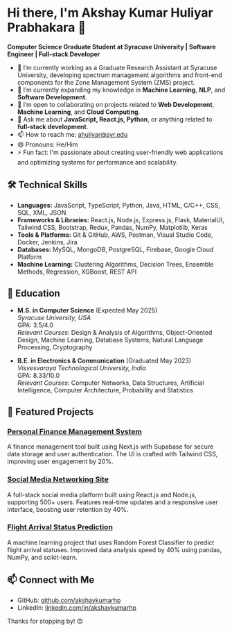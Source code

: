 # Hi there, I'm Akshay Kumar Huliyar Prabhakara 👋

**Computer Science Graduate Student at Syracuse University | Software Engineer | Full-stack Developer**

- 🔭 I’m currently working as a Graduate Research Assistant at Syracuse University, developing spectrum management algorithms and front-end components for the Zone Management System (ZMS) project.
- 🌱 I’m currently expanding my knowledge in **Machine Learning**, **NLP**, and **Software Development**.
- 👯 I’m open to collaborating on projects related to **Web Development**, **Machine Learning**, and **Cloud Computing**.
- 💬 Ask me about **JavaScript, React.js, Python**, or anything related to **full-stack development**.
- 📫 How to reach me: [ahuliyar@syr.edu](mailto:ahuliyar@syr.edu)
- 😄 Pronouns: He/Him
- ⚡ Fun fact: I'm passionate about creating user-friendly web applications and optimizing systems for performance and scalability.

## 🛠️ Technical Skills

- **Languages:** JavaScript, TypeScript, Python, Java, HTML, C/C++, CSS, SQL, XML, JSON
- **Frameworks & Libraries:** React.js, Node.js, Express.js, Flask, MaterialUI, Tailwind CSS, Bootstrap, Redux, Pandas, NumPy, Matplotlib, Keras
- **Tools & Platforms:** Git & GitHub, AWS, Postman, Visual Studio Code, Docker, Jenkins, Jira
- **Databases:** MySQL, MongoDB, PostgreSQL, Firebase, Google Cloud Platform
- **Machine Learning:** Clustering Algorithms, Decision Trees, Ensemble Methods, Regression, XGBoost, REST API

## 📘 Education

- **M.S. in Computer Science** (Expected May 2025)  
  *Syracuse University, USA*  
  GPA: 3.5/4.0  
  *Relevant Courses:* Design & Analysis of Algorithms, Object-Oriented Design, Machine Learning, Database Systems, Natural Language Processing, Cryptography

- **B.E. in Electronics & Communication** (Graduated May 2023)  
  *Visvesvaraya Technological University, India*  
  GPA: 8.33/10.0  
  *Relevant Courses:* Computer Networks, Data Structures, Artificial Intelligence, Computer Architecture, Probability and Statistics

## 🌟 Featured Projects

### [Personal Finance Management System](https://github.com/akshaykumarhp/Personal-Finance-Management-System)
A finance management tool built using Next.js with Supabase for secure data storage and user authentication. The UI is crafted with Tailwind CSS, improving user engagement by 20%.

### [Social Media Networking Site](https://github.com/akshaykumarhp/Interactify-socialmedia-project)
A full-stack social media platform built using React.js and Node.js, supporting 500+ users. Features real-time updates and a responsive user interface, boosting user retention by 40%.

### [Flight Arrival Status Prediction](https://github.com/akshaykumarhp/Flight-Arrival-Status-using-Random-Forest-Classifier)
A machine learning project that uses Random Forest Classifier to predict flight arrival statuses. Improved data analysis speed by 40% using pandas, NumPy, and scikit-learn.

## 📫 Connect with Me

- GitHub: [github.com/akshaykumarhp](https://github.com/akshaykumarhp)
- LinkedIn: [linkedin.com/in/akshaykumarhp](http://www.linkedin.com/in/akshaykumarhp)

Thanks for stopping by! 😊
